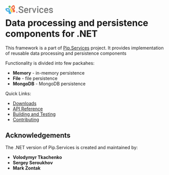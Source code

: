 # <img src="https://github.com/pip-services/pip-services/raw/master/design/Logo.png" alt="Pip.Services Logo" style="max-width:30%"> <br/> Data processing and persistence components for .NET

This framework is a part of [Pip.Services](https://github.com/pip-services/pip-services) project.
It provides implementation of reusable data processing and persistence components

Functionality is divided into few packahes:

- **Memory** - in-memory persistence
- **File** - file persistence
- **MongoDB** - MongoDB persistence

Quick Links:

* [Downloads](https://github.com/pip-services/pip-services-data-dotnet/blob/master/doc/Downloads.md)
* [API Reference](http://htmlpreview.github.io/?https://github.com/pip-services/pip-services-data-dotnet/blob/master/doc/api/index.html)
* [Building and Testing](https://github.com/pip-services/pip-services-data-dotnet/blob/master/doc/Development.md)
* [Contributing](https://github.com/pip-services/pip-services-data-dotnet/blob/master/doc/Development.md/#contrib)

## Acknowledgements

The .NET version of Pip.Services is created and maintained by:
- **Volodymyr Tkachenko**
- **Sergey Seroukhov**
- **Mark Zontak**
